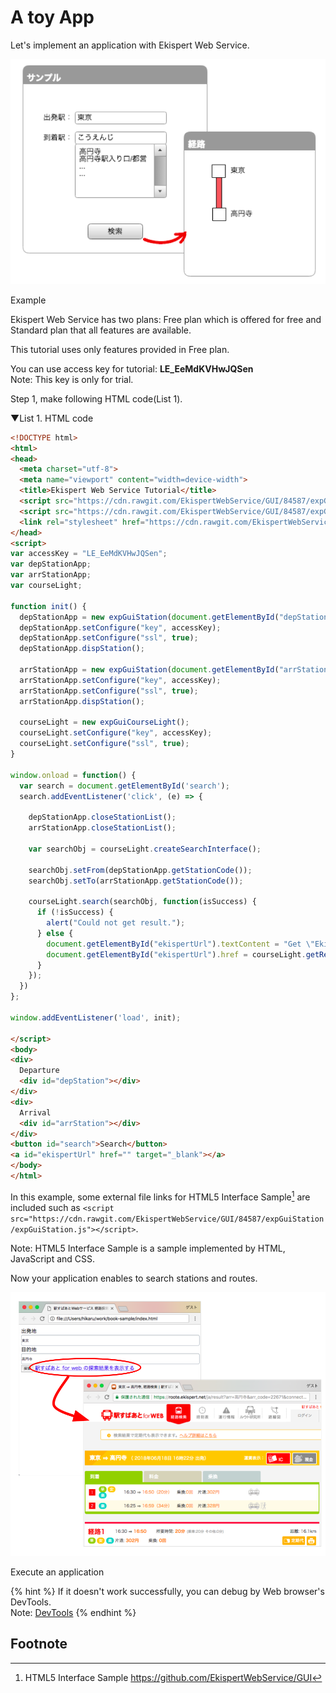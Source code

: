 # A toy App

Let's implement an application with Ekispert Web Service.

![img](/img/1.png)

<p class="caption">Example</p>

Ekispert Web Service has two plans: Free plan which is offered for free and Standard plan that all features are available.

This tutorial uses only features provided in Free plan.

You can use access key for tutorial: **LE_EeMdKVHwJQSen**  
Note: This key is only for trial.

Step 1, make following HTML code(List 1).

▼List 1. HTML code

```html
<!DOCTYPE html>
<html>
<head>
  <meta charset="utf-8">
  <meta name="viewport" content="width=device-width">
  <title>Ekispert Web Service Tutorial</title>
  <script src="https://cdn.rawgit.com/EkispertWebService/GUI/84587/expGuiStation/expGuiStation.js"></script>
  <script src="https://cdn.rawgit.com/EkispertWebService/GUI/84587/expGuiCourseLight/expGuiCourseLight.js"></script>
  <link rel="stylesheet" href="https://cdn.rawgit.com/EkispertWebService/GUI/84587/expGuiStation/expCss/expGuiStation.css" />
</head>
<script>
var accessKey = "LE_EeMdKVHwJQSen";
var depStationApp;
var arrStationApp;
var courseLight;

function init() {
  depStationApp = new expGuiStation(document.getElementById("depStation"));
  depStationApp.setConfigure("key", accessKey);
  depStationApp.setConfigure("ssl", true);
  depStationApp.dispStation();

  arrStationApp = new expGuiStation(document.getElementById("arrStation"));
  arrStationApp.setConfigure("key", accessKey);
  arrStationApp.setConfigure("ssl", true);
  arrStationApp.dispStation();

  courseLight = new expGuiCourseLight();
  courseLight.setConfigure("key", accessKey);
  courseLight.setConfigure("ssl", true);
}

window.onload = function() {
  var search = document.getElementById('search');
  search.addEventListener('click', (e) => {

    depStationApp.closeStationList();
    arrStationApp.closeStationList();

    var searchObj = courseLight.createSearchInterface();

    searchObj.setFrom(depStationApp.getStationCode());
    searchObj.setTo(arrStationApp.getStationCode());

    courseLight.search(searchObj, function(isSuccess) {
      if (!isSuccess) {
        alert("Could not get result.");
      } else {
        document.getElementById("ekispertUrl").textContent = "Get \"Ekispert for web\" result.";
        document.getElementById("ekispertUrl").href = courseLight.getResourceURI();
      }
    });
  })
};

window.addEventListener('load', init);

</script>
<body>
<div>
  Departure
  <div id="depStation"></div>
</div>
<div>
  Arrival
  <div id="arrStation"></div>
</div>
<button id="search">Search</button>
<a id="ekispertUrl" href="" target="_blank"></a>
</body>
</html>
```

In this example, some external file links for HTML5 Interface Sample[^3] are included such as `<script src="https://cdn.rawgit.com/EkispertWebService/GUI/84587/expGuiStation/expGuiStation.js"></script>`.

Note: HTML5 Interface Sample is a sample implemented by HTML, JavaScript and CSS.

Now your application enables to search stations and routes.

![img](/img/result.png)

<p class="caption">Execute an application</p>

{% hint %}
If it doesn't work successfully, you can debug by Web browser's DevTools.  
Note: [DevTools](/docs/devtool.md)
{% endhint %}


## Footnote
[^1]: Ekispert Web Service Free plan https://ekiworld.net/service/lp/webservice/
[^2]: Ekispert Web Service Standard plan https://ekiworld.net/service/sier/webservice/index.html
[^3]: HTML5 Interface Sample https://github.com/EkispertWebService/GUI
